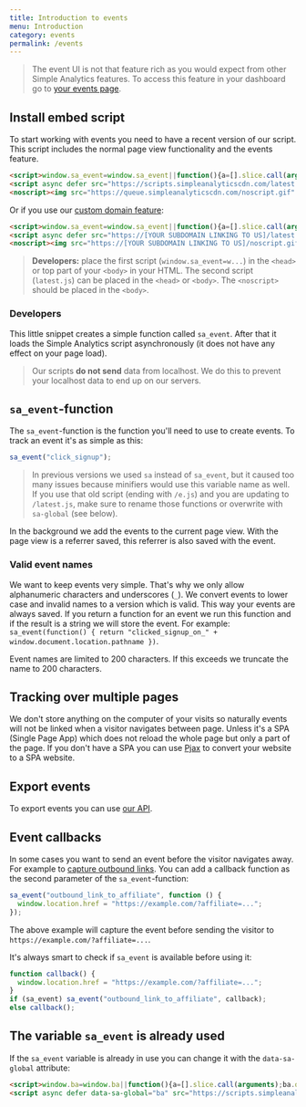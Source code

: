 ```yaml
---
title: Introduction to events
menu: Introduction
category: events
permalink: /events
---
```


> The event UI is not that feature rich as you would expect from other Simple Analytics features. To access this feature in your dashboard go to [your events page](https://simpleanalytics.com/select-website/events).

## Install embed script

To start working with events you need to have a recent version of our script. This script includes the normal page view functionality and the events feature.

<!-- prettier-ignore -->
```html
<script>window.sa_event=window.sa_event||function(){a=[].slice.call(arguments);sa_event.q?sa_event.q.push(a):sa_event.q=[a]};</script>
<script async defer src="https://scripts.simpleanalyticscdn.com/latest.js"></script>
<noscript><img src="https://queue.simpleanalyticscdn.com/noscript.gif" alt="" referrerpolicy="no-referrer-when-downgrade" /></noscript>
```

Or if you use our [custom domain feature](/bypass-ad-blockers):

<!-- prettier-ignore -->
```html
<script>window.sa_event=window.sa_event||function(){a=[].slice.call(arguments);sa_event.q?sa_event.q.push(a):sa_event.q=[a]};</script>
<script async defer src="https://[YOUR SUBDOMAIN LINKING TO US]/latest.js"></script>
<noscript><img src="https://[YOUR SUBDOMAIN LINKING TO US]/noscript.gif" alt="" referrerpolicy="no-referrer-when-downgrade" /></noscript>
```

> **Developers:** place the first script (`window.sa_event=w...`) in the `<head>` or top part of your `<body>` in your HTML. The second script (`latest.js`) can be placed in the `<head>` or `<body>`. The `<noscript>` should be placed in the `<body>`.

### Developers

This little snippet creates a simple function called `sa_event`. After that it loads the Simple Analytics script asynchronously (it does not have any effect on your page load).

> Our scripts **do not send** data from localhost. We do this to prevent your localhost data to end up on our servers.

## `sa_event`-function

The `sa_event`-function is the function you'll need to use to create events. To track an event it's as simple as this:

```js
sa_event("click_signup");
```

> In previous versions we used `sa` instead of `sa_event`, but it caused too many issues because minifiers would use this variable name as well.
> If you use that old script (ending with `/e.js`) and you are updating to `/latest.js`, make sure to rename those functions or overwrite with `sa-global` (see below).

In the background we add the events to the current page view. With the page view is a referrer saved, this referrer is also saved with the event.

### Valid event names

We want to keep events very simple. That's why we only allow alphanumeric characters and underscores (`_`). We convert events to lower case and invalid names to a version which is valid. This way your events are always saved. If you return a function for an event we run this function and if the result is a string we will store the event. For example: `sa_event(function() { return "clicked_signup_on_" + window.document.location.pathname })`.

Event names are limited to 200 characters. If this exceeds we truncate the name to 200 characters.

## Tracking over multiple pages

We don't store anything on the computer of your visits so naturally events will not be linked when a visitor navigates between page. Unless it's a SPA (Single Page App) which does not reload the whole page but only a part of the page. If you don't have a SPA you can use [Pjax](https://github.com/MoOx/pjax/) to convert your website to a SPA website.

## Export events

To export events you can use [our API](/api/export-events).

## Event callbacks

In some cases you want to send an event before the visitor navigates away. For example to [capture outbound links](/capture-outbound-links). You can add a callback function as the second parameter of the `sa_event`-function:

```js
sa_event("outbound_link_to_affiliate", function () {
  window.location.href = "https://example.com/?affiliate=...";
});
```

The above example will capture the event before sending the visitor to `https://example.com/?affiliate=...`.

It's always smart to check if `sa_event` is available before using it:

```js
function callback() {
  window.location.href = "https://example.com/?affiliate=...";
}
if (sa_event) sa_event("outbound_link_to_affiliate", callback);
else callback();
```

## The variable `sa_event` is already used

If the `sa_event` variable is already in use you can change it with the `data-sa-global` attribute:

<!-- prettier-ignore -->
```html
<script>window.ba=window.ba||function(){a=[].slice.call(arguments);ba.q?ba.q.push(a):ba.q=[a]};</script>
<script async defer data-sa-global="ba" src="https://scripts.simpleanalyticscdn.com/latest.js"></script>
```
